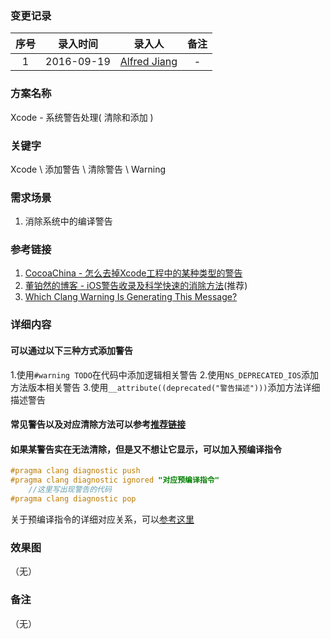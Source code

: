 ### 变更记录

| 序号 | 录入时间 | 录入人 | 备注 |
|:--------:|:--------:|:--------:|:--------:|
| 1 | 2016-09-19 | [Alfred Jiang](https://github.com/viktyz) | - |

### 方案名称

Xcode - 系统警告处理( 清除和添加 )

### 关键字

Xcode \ 添加警告 \ 清除警告 \ Warning

### 需求场景

1. 消除系统中的编译警告

### 参考链接

1. [CocoaChina - 怎么去掉Xcode工程中的某种类型的警告](http://www.cocoachina.com/ios/20141218/10678.html)
2. [董铂然的博客 - iOS警告收录及科学快速的消除方法](http://www.cnblogs.com/dsxniubility/p/4757760.html)(推荐)
3. [Which Clang Warning Is Generating This Message?](http://fuckingclangwarnings.com/)

### 详细内容

#### 可以通过以下三种方式添加警告

1.使用`#warning TODO`在代码中添加逻辑相关警告
2.使用`NS_DEPRECATED_IOS`添加方法版本相关警告
3.使用`__attribute((deprecated("警告描述")))`添加方法详细描述警告

#### 常见警告以及对应清除方法可以参考[推荐链接](http://www.cnblogs.com/dsxniubility/p/4757760.html)

#### 如果某警告实在无法清除，但是又不想让它显示，可以加入预编译指令

```objectivec
#pragma clang diagnostic push
#pragma clang diagnostic ignored "对应预编译指令"
    //这里写出现警告的代码
#pragma clang diagnostic pop
```

关于预编译指令的详细对应关系，可以[参考这里](http://fuckingclangwarnings.com/)

### 效果图
（无）

### 备注
（无）